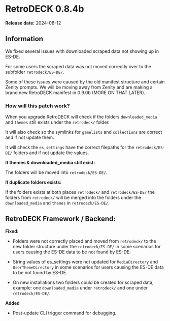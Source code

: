 # RetroDECK 0.8.4b

**Release date:** 2024-08-12

## Information

We fixed several issues with downloaded scraped data not showing up in ES-DE.

For some users the scraped data was not moved correctly over to the subfolder `retrodeck/ES-DE/`.

Some of these issues were caused by the old manifest structure and certain Zenity prompts. We will be moving away from Zenity and are making a brand new RetroDECK manifest in 0.9.0b (MORE ON THAT LATER).

### How will this patch work?

When you upgrade RetroDECK will check if the folders `downloaded_media` and `themes` still exists under the `retrodeck/` folder.

It will also check so the symlinks for `gamelists` and `collections` are correct and if not update them.

It will check the `es_settings` have the correct filepaths for the `retrodeck/ES-DE/` folders and if not update the values.

**If themes & downloaded_media still exist:**

The folders will be moved into `retrodeck/ES-DE/`.

**If duplicate folders exists:**

If the folders exists at both places `retrodeck/` and `retrodeck/ES-DE/` the folders from `retrodeck/` will be merged into the folders under the `downloaded_media` and `themes` in `retrodeck/ES-DE/`.


##  RetroDECK Framework / Backend:

**Fixed:**

- Folders were not correctly placed and moved from `retrodeck/` to the new folder structure under the `retrodeck/ES-DE/` in some scenarios for users causing the ES-DE data to be not found by ES-DE.

- String values of es_settings were not updated for `MediaDirectory` and `UserThemeDirectory` in some scenarios for users causing the ES-DE data to be not found by ES-DE.

- On new installations two folders could be created for scraped data, example: one `downloaded_media` under `retrodeck/` and one under `retrodeck/ES-DE/`.

**Added**

- Post-update CLI trigger command for debugging.


